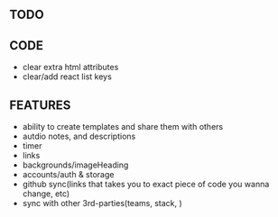 ## TODO

## CODE

-   clear extra html attributes
-   clear/add react list keys

## FEATURES

-   ability to create templates and share them with others
-   autdio notes, and descriptions
-   timer
-   links
-   backgrounds/imageHeading
-   accounts/auth & storage
-   github sync(links that takes you to exact piece of code you wanna change, etc)
-   sync with other 3rd-parties(teams, stack, )
